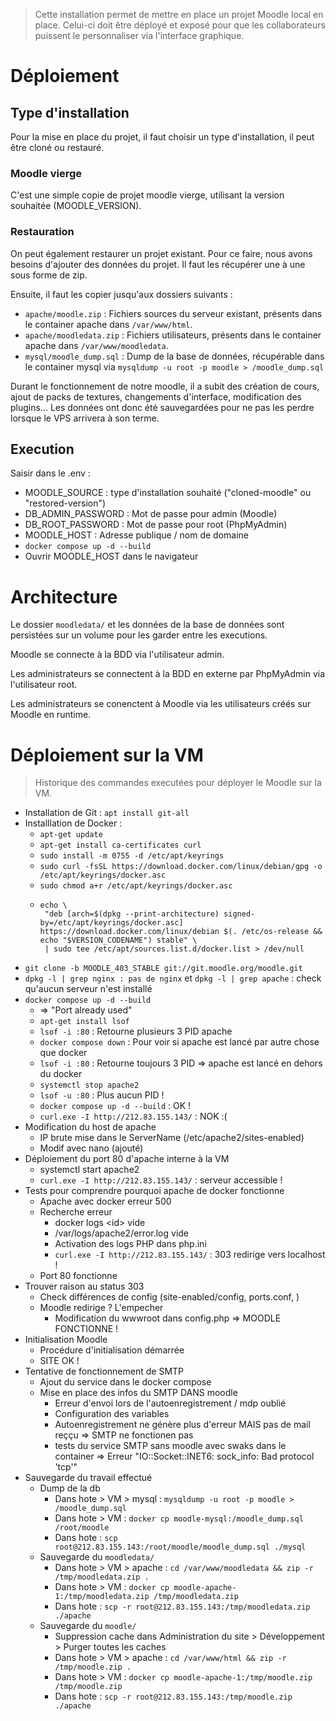 > Cette installation permet de mettre en place un projet Moodle local en place. Celui-ci doit être déployé et exposé pour que les collaborateurs puissent le personnaliser via l'interface graphique.

# Déploiement

## Type d'installation

Pour la mise en place du projet, il faut choisir un type d'installation, il peut être cloné ou restauré.

### Moodle vierge

C'est une simple copie de projet moodle vierge, utilisant la version souhaitée (MOODLE_VERSION).

### Restauration

On peut également restaurer un projet existant. Pour ce faire, nous avons besoins d'ajouter des données du projet. Il faut les récupérer une à une sous forme de zip.

Ensuite, il faut les copier jusqu'aux dossiers suivants :

- `apache/moodle.zip` : Fichiers sources du serveur existant, présents dans le container apache dans `/var/www/html`.
- `apache/moodledata.zip` : Fichiers utilisateurs, présents dans le container apache dans `/var/www/moodledata`.
- `mysql/moodle_dump.sql` : Dump de la base de données, récupérable dans le container mysql via `mysqldump -u root -p moodle > /moodle_dump.sql`

Durant le fonctionnement de notre moodle, il a subit des création de cours, ajout de packs de textures, changements d'interface, modification des plugins... Les données ont donc été sauvegardées pour ne pas les perdre lorsque le VPS arrivera à son terme.

## Execution

Saisir dans le .env :

- MOODLE_SOURCE : type d'installation souhaité ("cloned-moodle" ou "restored-version")
- DB_ADMIN_PASSWORD : Mot de passe pour admin (Moodle)
- DB_ROOT_PASSWORD : Mot de passe pour root (PhpMyAdmin)
- MOODLE_HOST : Adresse publique / nom de domaine
- `docker compose up -d --build`
- Ouvrir MOODLE_HOST dans le navigateur

# Architecture

Le dossier `moodledata/` et les données de la base de données sont persistées sur un volume pour les garder entre les executions.

Moodle se connecte à la BDD via l'utilisateur admin.

Les administrateurs se connectent à la BDD en externe par PhpMyAdmin via l'utilisateur root.

Les administrateurs se conenctent à Moodle via les utilisateurs créés sur Moodle en runtime.

# Déploiement sur la VM

> Historique des commandes executées pour déployer le Moodle sur la VM.

- Installation de Git : `apt install git-all`
- Installlation de Docker :
  - `apt-get update`
  - `apt-get install ca-certificates curl`
  - `sudo install -m 0755 -d /etc/apt/keyrings`
  - `sudo curl -fsSL https://download.docker.com/linux/debian/gpg -o /etc/apt/keyrings/docker.asc`
  - `sudo chmod a+r /etc/apt/keyrings/docker.asc`
  - ```shell
    echo \
     "deb [arch=$(dpkg --print-architecture) signed-by=/etc/apt/keyrings/docker.asc] https://download.docker.com/linux/debian $(. /etc/os-release && echo "$VERSION_CODENAME") stable" \
     | sudo tee /etc/apt/sources.list.d/docker.list > /dev/null
    ```
- `git clone -b MOODLE_403_STABLE git://git.moodle.org/moodle.git`
- `dpkg -l | grep nginx : pas de nginx` et `dpkg -l | grep apache` : check qu'aucun serveur n'est installé
- `docker compose up -d --build`
  - => "Port already used"
  - `apt-get install lsof`
  - `lsof -i :80` : Retourne plusieurs 3 PID apache
  - `docker compose down` : Pour voir si apache est lancé par autre chose que docker
  - `lsof -i :80` : Retourne toujours 3 PID => apache est lancé en dehors du docker
  - `systemctl stop apache2`
  - `lsof -u :80` : Plus aucun PID !
  - `docker compose up -d --build` : OK !
  - `curl.exe -I http://212.83.155.143/` : NOK :\(
- Modification du host de apache
  - IP brute mise dans le ServerName (/etc/apache2/sites-enabled)
  - Modif avec nano (ajouté)
- Déploiement du port 80 d'apache interne à la VM
  - systemctl start apache2
  - `curl.exe -I http://212.83.155.143/` : serveur accessible !
- Tests pour comprendre pourquoi apache de docker fonctionne
  - Apache avec docker erreur 500
  - Recherche erreur
    - docker logs \<id> vide
    - /var/logs/apache2/error.log vide
    - Activation des logs PHP dans php.ini
    - `curl.exe -I http://212.83.155.143/` : 303 redirige vers localhost !
  - Port 80 fonctionne
- Trouver raison au status 303
  - Check différences de config (site-enabled/config, ports.conf, )
  - Moodle redirige ? L'empecher
    - Modification du wwwroot dans config.php => MOODLE FONCTIONNE !
- Initialisation Moodle
  - Procédure d'initialisation démarrée
  - SITE OK !
- Tentative de fonctionnement de SMTP
  - Ajout du service dans le docker compose
  - Mise en place des infos du SMTP DANS moodle
    - Erreur d'envoi lors de l'autoenregistrement / mdp oublié
    - Configuration des variables
    - Autoenregistrement ne génère plus d'erreur MAIS pas de mail reççu => SMTP ne fonctionen pas
    - tests du service SMTP sans moodle avec swaks dans le container => Erreur "IO::Socket::INET6: sock_info: Bad protocol 'tcp'"
- Sauvegarde du travail effectué
  - Dump de la db
    - Dans hote > VM > mysql : `mysqldump -u root -p moodle > /moodle_dump.sql`
    - Dans hote > VM : `docker cp moodle-mysql:/moodle_dump.sql /root/moodle`
    - Dans hote : `scp root@212.83.155.143:/root/moodle/moodle_dump.sql ./mysql`
  - Sauvegarde du `moodledata/`
    - Dans hote > VM > apache : `cd /var/www/moodledata && zip -r /tmp/moodledata.zip .`
    - Dans hote > VM : `docker cp moodle-apache-1:/tmp/moodledata.zip /tmp/moodledata.zip`
    - Dans hote : `scp -r root@212.83.155.143:/tmp/moodledata.zip ./apache`
  - Sauvegarde du `moodle/`
    - Suppression cache dans Administration du site > Développement > Purger toutes les caches
    - Dans hote > VM > apache : `cd /var/www/html && zip -r /tmp/moodle.zip .`
    - Dans hote > VM : `docker cp moodle-apache-1:/tmp/moodle.zip /tmp/moodle.zip`
    - Dans hote : `scp -r root@212.83.155.143:/tmp/moodle.zip ./apache`
